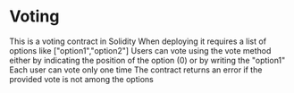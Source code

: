 # Voting
This is a voting contract in Solidity
When deploying it requires a list of options like ["option1","option2"]
Users can vote using the vote method either by indicating the position of the option (0) or by writing the "option1"
Each user can vote only one time
The contract returns an error if the provided vote is not among the options
